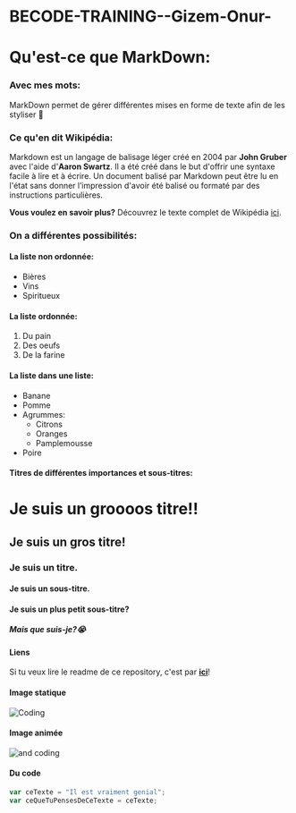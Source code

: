 # BECODE-TRAINING--Gizem-Onur-

# Qu'est-ce que MarkDown:

### Avec mes mots:

MarkDown permet de gérer différentes mises en forme de texte afin de les styliser 🙊

### Ce qu'en dit Wikipédia:

Markdown est un langage de balisage léger créé en 2004 par **John Gruber** avec l'aide d'**Aaron Swartz**. Il a été créé dans le but d'offrir une syntaxe facile à lire et à écrire. Un document balisé par Markdown peut être lu en l'état sans donner l’impression d'avoir été balisé ou formaté par des instructions particulières.

**Vous voulez en savoir plus?**
Découvrez le texte complet de Wikipédia [ici](https://fr.wikipedia.org/wiki/Markdown).

### On a différentes possibilités:

#### La liste non ordonnée:

- Bières
- Vins
- Spiritueux

#### La liste ordonnée:

1. Du pain
2. Des oeufs
3. De la farine

#### La liste dans une liste:

- Banane
- Pomme
- Agrummes:
  - Citrons
  - Oranges
  - Pamplemousse
- Poire

#### Titres de différentes importances et sous-titres:

# Je suis un groooos titre!!

## Je suis un gros titre!

### Je suis un titre.

#### Je suis un sous-titre.

#### Je suis un plus petit sous-titre?

##### Mais que suis-je?😭

#### Liens

Si tu veux lire le readme de ce repository, c'est par **[ici](https://github.com/ClaraCliment/exercise-markdown/blob/main/README.md)**!

#### Image statique

![Coding](https://www.thecoderpedia.com/wp-content/uploads/2020/06/Programming-Memes-Programmer-while-sleeping.jpg)

#### Image animée

![and coding](https://media.giphy.com/media/zOvBKUUEERdNm/giphy.gif)

#### Du code

```javascript
var ceTexte = "Il est vraiment genial";
var ceQueTuPensesDeCeTexte = ceTexte;
```
